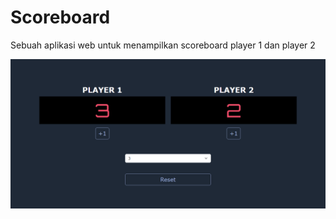 # Scoreboard
Sebuah aplikasi web untuk menampilkan scoreboard player 1 dan player 2

![Ini adalah PREVIEW nya](https://github.com/firzaaditiya/latihan-js-dom-scoreboard/blob/main/dom-scoreboard.PNG)
